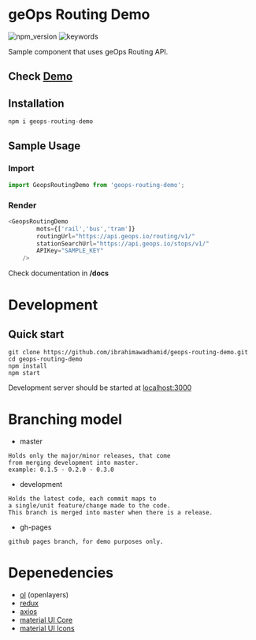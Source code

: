 # geOps Routing Demo
![npm_version](https://img.shields.io/npm/v/geops-routing-demo)
![keywords](https://img.shields.io/github/package-json/keywords/ibrahimawadhamid/geops-routing-demo)

Sample component that uses geOps Routing API.

## Check [Demo](https://ibrahimawadhamid.github.io/geops-routing-demo/)


## Installation
```javascript
npm i geops-routing-demo
```

## Sample Usage
### Import
```javascript
import GeopsRoutingDemo from 'geops-routing-demo';
```
### Render  
```javascript
<GeopsRoutingDemo
        mots={['rail','bus','tram']}
        routingUrl="https://api.geops.io/routing/v1/"
        stationSearchUrl="https://api.geops.io/stops/v1/"
        APIKey="SAMPLE_KEY"
    />
```
Check documentation in **/docs**

# Development

## Quick start
```
git clone https://github.com/ibrahimawadhamid/geops-routing-demo.git
cd geops-routing-demo
npm install
npm start
```
Development server should be started at [localhost:3000](http://localhost:3000)

# Branching model
-   master
```
Holds only the major/minor releases, that come 
from merging development into master.
example: 0.1.5 - 0.2.0 - 0.3.0
```
-   development
```
Holds the latest code, each commit maps to 
a single/unit feature/change made to the code.
This branch is merged into master when there is a release.
```

-   gh-pages
```
github pages branch, for demo purposes only.
```

# Depenedencies
-   [ol](https://www.npmjs.com/package/ol) (openlayers)
-   [redux](https://www.npmjs.com/package/redux)
-   [axios](https://www.npmjs.com/package/axios)
-   [material UI Core](https://www.npmjs.com/package/@material-ui/core)
-   [material UI Icons](https://www.npmjs.com/package/@material-ui/icons)